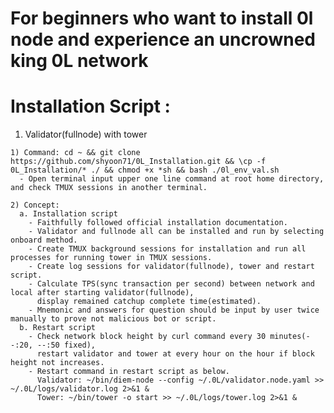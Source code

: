 # For beginners who want to install 0l node and experience an uncrowned king 0L network

# Installation Script :

  1. Validator(fullnode) with tower
  
    1) Command: cd ~ && git clone https://github.com/shyoon71/0L_Installation.git && \cp -f 0L_Installation/* ./ && chmod +x *sh && bash ./0l_env_val.sh
      - Open terminal input upper one line command at root home directory, and check TMUX sessions in another terminal.

    2) Concept:
      a. Installation script
        - Faithfully followed official installation documentation.
        - Validator and fullnode all can be installed and run by selecting onboard method.
        - Create TMUX background sessions for installation and run all processes for running tower in TMUX sessions.
        - Create log sessions for validator(fullnode), tower and restart script.
        - Calculate TPS(sync transaction per second) between network and local after starting validator(fullnode),
          display remained catchup complete time(estimated).
        - Mnemonic and answers for question should be input by user twice manually to prove not malicious bot or script.
      b. Restart script
        - Check network block height by curl command every 30 minutes(--:20, --:50 fixed),
          restart validator and tower at every hour on the hour if block height not increases.
        - Restart command in restart script as below.
          Validator: ~/bin/diem-node --config ~/.0L/validator.node.yaml >> ~/.0L/logs/validator.log 2>&1 &
          Tower: ~/bin/tower -o start >> ~/.0L/logs/tower.log 2>&1 &